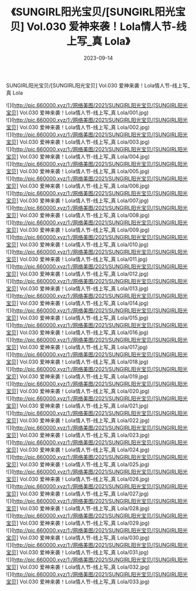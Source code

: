 ﻿---
layout: post
title:  《SUNGIRL阳光宝贝/[SUNGIRL阳光宝贝] Vol.030 爱神来袭！Lola情人节-线上写_真 Lola》
date:   2023-09-14
img: http://pic.660000.xyz/1:/网络美图/2021/SUNGIRL阳光宝贝/[SUNGIRL阳光宝贝] Vol.030 爱神来袭！Lola情人节-线上写_真 Lola/000.jpg
categories: [美女, 清纯, 唯美]
---

SUNGIRL阳光宝贝/[SUNGIRL阳光宝贝] Vol.030 爱神来袭！Lola情人节-线上写_真 Lola

 ![](http://pic.660000.xyz/1:/网络美图/2021/SUNGIRL阳光宝贝/[SUNGIRL阳光宝贝] Vol.030 爱神来袭！Lola情人节-线上写_真 Lola/001.jpg) <br>![](http://pic.660000.xyz/1:/网络美图/2021/SUNGIRL阳光宝贝/[SUNGIRL阳光宝贝] Vol.030 爱神来袭！Lola情人节-线上写_真 Lola/002.jpg) <br>![](http://pic.660000.xyz/1:/网络美图/2021/SUNGIRL阳光宝贝/[SUNGIRL阳光宝贝] Vol.030 爱神来袭！Lola情人节-线上写_真 Lola/003.jpg) <br>![](http://pic.660000.xyz/1:/网络美图/2021/SUNGIRL阳光宝贝/[SUNGIRL阳光宝贝] Vol.030 爱神来袭！Lola情人节-线上写_真 Lola/004.jpg) <br>![](http://pic.660000.xyz/1:/网络美图/2021/SUNGIRL阳光宝贝/[SUNGIRL阳光宝贝] Vol.030 爱神来袭！Lola情人节-线上写_真 Lola/005.jpg) <br>![](http://pic.660000.xyz/1:/网络美图/2021/SUNGIRL阳光宝贝/[SUNGIRL阳光宝贝] Vol.030 爱神来袭！Lola情人节-线上写_真 Lola/006.jpg) <br>![](http://pic.660000.xyz/1:/网络美图/2021/SUNGIRL阳光宝贝/[SUNGIRL阳光宝贝] Vol.030 爱神来袭！Lola情人节-线上写_真 Lola/007.jpg) <br>![](http://pic.660000.xyz/1:/网络美图/2021/SUNGIRL阳光宝贝/[SUNGIRL阳光宝贝] Vol.030 爱神来袭！Lola情人节-线上写_真 Lola/008.jpg) <br>![](http://pic.660000.xyz/1:/网络美图/2021/SUNGIRL阳光宝贝/[SUNGIRL阳光宝贝] Vol.030 爱神来袭！Lola情人节-线上写_真 Lola/009.jpg) <br>![](http://pic.660000.xyz/1:/网络美图/2021/SUNGIRL阳光宝贝/[SUNGIRL阳光宝贝] Vol.030 爱神来袭！Lola情人节-线上写_真 Lola/010.jpg) <br>![](http://pic.660000.xyz/1:/网络美图/2021/SUNGIRL阳光宝贝/[SUNGIRL阳光宝贝] Vol.030 爱神来袭！Lola情人节-线上写_真 Lola/011.jpg) <br>![](http://pic.660000.xyz/1:/网络美图/2021/SUNGIRL阳光宝贝/[SUNGIRL阳光宝贝] Vol.030 爱神来袭！Lola情人节-线上写_真 Lola/012.jpg) <br>![](http://pic.660000.xyz/1:/网络美图/2021/SUNGIRL阳光宝贝/[SUNGIRL阳光宝贝] Vol.030 爱神来袭！Lola情人节-线上写_真 Lola/013.jpg) <br>![](http://pic.660000.xyz/1:/网络美图/2021/SUNGIRL阳光宝贝/[SUNGIRL阳光宝贝] Vol.030 爱神来袭！Lola情人节-线上写_真 Lola/014.jpg) <br>![](http://pic.660000.xyz/1:/网络美图/2021/SUNGIRL阳光宝贝/[SUNGIRL阳光宝贝] Vol.030 爱神来袭！Lola情人节-线上写_真 Lola/015.jpg) <br>![](http://pic.660000.xyz/1:/网络美图/2021/SUNGIRL阳光宝贝/[SUNGIRL阳光宝贝] Vol.030 爱神来袭！Lola情人节-线上写_真 Lola/016.jpg) <br>![](http://pic.660000.xyz/1:/网络美图/2021/SUNGIRL阳光宝贝/[SUNGIRL阳光宝贝] Vol.030 爱神来袭！Lola情人节-线上写_真 Lola/017.jpg) <br>![](http://pic.660000.xyz/1:/网络美图/2021/SUNGIRL阳光宝贝/[SUNGIRL阳光宝贝] Vol.030 爱神来袭！Lola情人节-线上写_真 Lola/018.jpg) <br>![](http://pic.660000.xyz/1:/网络美图/2021/SUNGIRL阳光宝贝/[SUNGIRL阳光宝贝] Vol.030 爱神来袭！Lola情人节-线上写_真 Lola/019.jpg) <br>![](http://pic.660000.xyz/1:/网络美图/2021/SUNGIRL阳光宝贝/[SUNGIRL阳光宝贝] Vol.030 爱神来袭！Lola情人节-线上写_真 Lola/020.jpg) <br>![](http://pic.660000.xyz/1:/网络美图/2021/SUNGIRL阳光宝贝/[SUNGIRL阳光宝贝] Vol.030 爱神来袭！Lola情人节-线上写_真 Lola/021.jpg) <br>![](http://pic.660000.xyz/1:/网络美图/2021/SUNGIRL阳光宝贝/[SUNGIRL阳光宝贝] Vol.030 爱神来袭！Lola情人节-线上写_真 Lola/022.jpg) <br>![](http://pic.660000.xyz/1:/网络美图/2021/SUNGIRL阳光宝贝/[SUNGIRL阳光宝贝] Vol.030 爱神来袭！Lola情人节-线上写_真 Lola/023.jpg) <br>![](http://pic.660000.xyz/1:/网络美图/2021/SUNGIRL阳光宝贝/[SUNGIRL阳光宝贝] Vol.030 爱神来袭！Lola情人节-线上写_真 Lola/024.jpg) <br>![](http://pic.660000.xyz/1:/网络美图/2021/SUNGIRL阳光宝贝/[SUNGIRL阳光宝贝] Vol.030 爱神来袭！Lola情人节-线上写_真 Lola/025.jpg) <br>![](http://pic.660000.xyz/1:/网络美图/2021/SUNGIRL阳光宝贝/[SUNGIRL阳光宝贝] Vol.030 爱神来袭！Lola情人节-线上写_真 Lola/026.jpg) <br>![](http://pic.660000.xyz/1:/网络美图/2021/SUNGIRL阳光宝贝/[SUNGIRL阳光宝贝] Vol.030 爱神来袭！Lola情人节-线上写_真 Lola/027.jpg) <br>![](http://pic.660000.xyz/1:/网络美图/2021/SUNGIRL阳光宝贝/[SUNGIRL阳光宝贝] Vol.030 爱神来袭！Lola情人节-线上写_真 Lola/028.jpg) <br>![](http://pic.660000.xyz/1:/网络美图/2021/SUNGIRL阳光宝贝/[SUNGIRL阳光宝贝] Vol.030 爱神来袭！Lola情人节-线上写_真 Lola/029.jpg) <br>![](http://pic.660000.xyz/1:/网络美图/2021/SUNGIRL阳光宝贝/[SUNGIRL阳光宝贝] Vol.030 爱神来袭！Lola情人节-线上写_真 Lola/030.jpg) <br>![](http://pic.660000.xyz/1:/网络美图/2021/SUNGIRL阳光宝贝/[SUNGIRL阳光宝贝] Vol.030 爱神来袭！Lola情人节-线上写_真 Lola/031.jpg) <br>![](http://pic.660000.xyz/1:/网络美图/2021/SUNGIRL阳光宝贝/[SUNGIRL阳光宝贝] Vol.030 爱神来袭！Lola情人节-线上写_真 Lola/032.jpg) <br>![](http://pic.660000.xyz/1:/网络美图/2021/SUNGIRL阳光宝贝/[SUNGIRL阳光宝贝] Vol.030 爱神来袭！Lola情人节-线上写_真 Lola/033.jpg) <br>